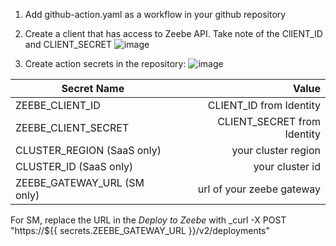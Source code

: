 1. Add github-action.yaml as a workflow in your github repository
2. Create a client that has access to Zeebe API. Take note of the ClIENT_ID and CLIENT_SECRET
![image](https://github.com/user-attachments/assets/02a5a532-d96e-490f-a0fd-8f41bd8e11b1)

4. Create action secrets in the repository:
![image](https://github.com/user-attachments/assets/725dab09-c637-4b86-b4bd-7fb96cf2a57b)


| Secret Name                       |                         Value |
|-----------------------------------|------------------------------:|
|ZEEBE_CLIENT_ID                    | CLIENT_ID from Identity       |
|ZEEBE_CLIENT_SECRET                | CLIENT_SECRET from Identity   |
|CLUSTER_REGION (SaaS only)         | your cluster region           |
|CLUSTER_ID (SaaS only)             | your cluster id               |
|ZEEBE_GATEWAY_URL (SM only)        | url of your zeebe gateway     |


For SM, replace the URL in the *Deploy to Zeebe* with _curl -X POST "https://${{ secrets.ZEEBE_GATEWAY_URL }}/v2/deployments"
